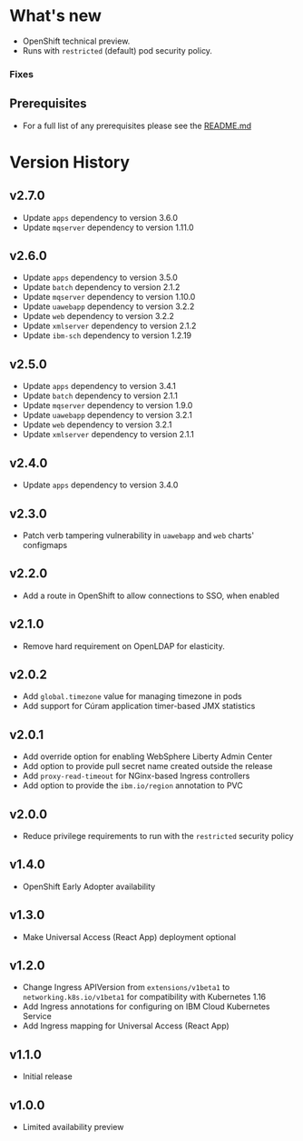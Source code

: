 # What's new

* OpenShift technical preview.
* Runs with `restricted` (default) pod security policy.

### Fixes

## Prerequisites

* For a full list of any prerequisites please see the [README.md](README.md)

# Version History

## v2.7.0

* Update `apps` dependency to version 3.6.0
* Update `mqserver` dependency to version 1.11.0

## v2.6.0

* Update `apps` dependency to version 3.5.0
* Update `batch` dependency to version 2.1.2
* Update `mqserver` dependency to version 1.10.0
* Update `uawebapp` dependency to version 3.2.2
* Update `web` dependency to version 3.2.2
* Update `xmlserver` dependency to version 2.1.2
* Update `ibm-sch` dependency to version 1.2.19

## v2.5.0

* Update `apps` dependency to version 3.4.1
* Update `batch` dependency to version 2.1.1
* Update `mqserver` dependency to version 1.9.0
* Update `uawebapp` dependency to version 3.2.1
* Update `web` dependency to version 3.2.1
* Update `xmlserver` dependency to version 2.1.1

## v2.4.0

* Update `apps` dependency to version 3.4.0

## v2.3.0

* Patch verb tampering vulnerability in `uawebapp` and `web` charts' configmaps

## v2.2.0

* Add a route in OpenShift to allow connections to SSO, when enabled

## v2.1.0

* Remove hard requirement on OpenLDAP for elasticity.

## v2.0.2

* Add `global.timezone` value for managing timezone in pods
* Add support for Cúram application timer-based JMX statistics

## v2.0.1

* Add override option for enabling WebSphere Liberty Admin Center
* Add option to provide pull secret name created outside the release
* Add `proxy-read-timeout` for NGinx-based Ingress controllers
* Add option to provide the `ibm.io/region` annotation to PVC

## v2.0.0

* Reduce privilege requirements to run with the `restricted` security policy

## v1.4.0

* OpenShift Early Adopter availability

## v1.3.0

* Make Universal Access (React App) deployment optional

## v1.2.0

* Change Ingress APIVersion from `extensions/v1beta1` to `networking.k8s.io/v1beta1` for compatibility with Kubernetes 1.16
* Add Ingress annotations for configuring on IBM Cloud Kubernetes Service
* Add Ingress mapping for Universal Access (React App)

## v1.1.0

* Initial release

## v1.0.0

* Limited availability preview
